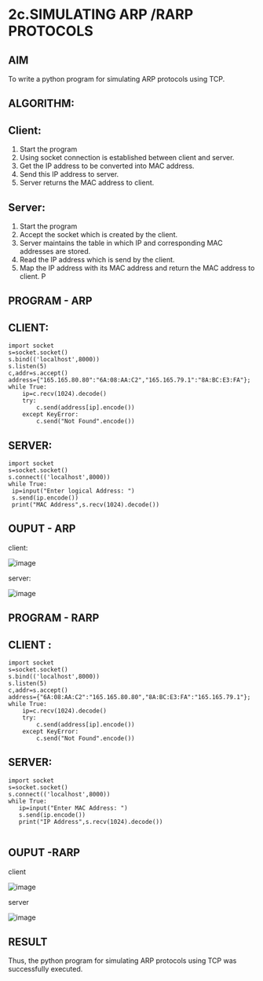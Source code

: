 # 2c.SIMULATING ARP /RARP PROTOCOLS
## AIM
To write a python program for simulating ARP protocols using TCP.
## ALGORITHM:
## Client:
1. Start the program
2. Using socket connection is established between client and server.
3. Get the IP address to be converted into MAC address.
4. Send this IP address to server.
5. Server returns the MAC address to client.
## Server:
1. Start the program
2. Accept the socket which is created by the client.
3. Server maintains the table in which IP and corresponding MAC addresses are
stored.
4. Read the IP address which is send by the client.
5. Map the IP address with its MAC address and return the MAC address to client.
P
## PROGRAM - ARP

## CLIENT:
```
import socket 
s=socket.socket()
s.bind(('localhost',8000))
s.listen(5)
c,addr=s.accept()
address={"165.165.80.80":"6A:08:AA:C2","165.165.79.1":"8A:BC:E3:FA"};
while True:
    ip=c.recv(1024).decode()
    try:
        c.send(address[ip].encode())
    except KeyError:
        c.send("Not Found".encode())

```

## SERVER:
```
import socket
s=socket.socket()
s.connect(('localhost',8000))
while True:
 ip=input("Enter logical Address: ")
 s.send(ip.encode())
 print("MAC Address",s.recv(1024).decode())

```


## OUPUT - ARP

client:


![image](https://github.com/user-attachments/assets/89fecfc4-d3e0-404b-a461-84bcef337302)

server:


![image](https://github.com/user-attachments/assets/69b0dc9b-1136-43ef-8cf6-73c8e1d9a896)

## PROGRAM - RARP

## CLIENT :

```
import socket 
s=socket.socket()
s.bind(('localhost',8000))
s.listen(5)
c,addr=s.accept()
address={"6A:08:AA:C2":"165.165.80.80","8A:BC:E3:FA":"165.165.79.1"};
while True:
    ip=c.recv(1024).decode()
    try:
        c.send(address[ip].encode())
    except KeyError:
        c.send("Not Found".encode())

```

## SERVER:

```
import socket
s=socket.socket()
s.connect(('localhost',8000))
while True:
   ip=input("Enter MAC Address: ")
   s.send(ip.encode())
   print("IP Address",s.recv(1024).decode())


```
## OUPUT -RARP

client


![image](https://github.com/user-attachments/assets/88a96846-1a85-4bb8-a76d-9cd994b12101)


server

![image](https://github.com/user-attachments/assets/63af7840-d2fb-4a1b-a59a-604ea9040750)


## RESULT
Thus, the python program for simulating ARP protocols using TCP was successfully 
executed.
